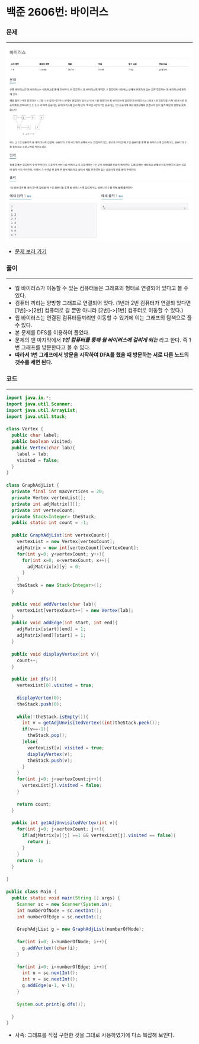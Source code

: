 # 백준 2606번: 바이러스

### 문제
------------
![prob_screenshot](./img1.JPG)
* [문제 보러 가기](https://www.acmicpc.net/problem/2606)


### 풀이
------------
- 웜 바이러스가 이동할 수 있는 컴퓨터들은 그래프의 형태로 연결되어 있다고 볼 수 있다.
- 컴퓨터 끼리는 양방향 그래프로 연결되어 있다. (1번과 2번 컴퓨터가 연결되 있다면 [1번]->[2번] 컴퓨터로 갈 뿐만 아니라 [2번]->[1번] 컴퓨터로 이동할 수 있다.)
- 웜 바이러스는 연결된 컴퓨터들끼리만 이동할 수 있기에 이는 그래프의 탐색으로 풀 수 있다.
- 본 문제를 DFS를 이용하여 풀었다.
- 문제의 맨 마지막에서 __*1번 컴퓨터를 통해 웜 바이러스에 걸리게 되는*__ 라고 한다. 즉 1번 그래프를 방문한다고 볼 수 있다.
- **따라서 1번 그래프에서 방문을 시작하여 DFA를 했을 때 방문하는 서로 다른 노드의 갯수를 세면 된다.**

### 코드
------------
```java
import java.io.*;
import java.util.Scanner;
import java.util.ArrayList;
import java.util.Stack;

class Vertex {
  public char label;
  public boolean visited;
  public Vertex(char lab){
    label = lab;
    visited = false;
  }
}

class GraphAdjList {
  private final int maxVertices = 20;
  private Vertex vertexList[];
  private int adjMatrix[][];
  private int vertexCount;
  private Stack<Integer> theStack;
  public static int count = -1;

  public GraphAdjList(int vertexCount){
    vertexList = new Vertex[vertexCount];
    adjMatrix = new int[vertexCount][vertexCount];
    for(int y=0; y<vertexCount; y++){
      for(int x=0; x<vertexCount; x++){
        adjMatrix[x][y] = 0;
      }
    }
    theStack = new Stack<Integer>();
  }

  public void addVertex(char lab){
    vertexList[vertexCount++] = new Vertex(lab);
  }
  public void addEdge(int start, int end){
    adjMatrix[start][end] = 1;
    adjMatrix[end][start] = 1;
  }

  public void displayVertex(int v){
    count++;
  }

  public int dfs(){
    vertexList[0].visited = true;

    displayVertex(0);
    theStack.push(0);

    while(!theStack.isEmpty()){
      int v = getAdjUnvisitedVertex((int)theStack.peek());
      if(v==-1){
        theStack.pop();
      }else{
        vertexList[v].visited = true;
        displayVertex(v);
        theStack.push(v);
      }
    }
    for(int j=0; j<vertexCount;j++){
      vertexList[j].visited = false;
    }

    return count;
  }

  public int getAdjUnvisitedVertex(int v){
    for(int j=0; j<vertexCount; j++){
      if(adjMatrix[v][j] ==1 && vertexList[j].visited == false){
        return j;
      }
    }
    return -1;
  }

}

public class Main {
  public static void main(String [] args) {
    Scanner sc = new Scanner(System.in);
    int numberOfNode = sc.nextInt();
    int numberOfEdge = sc.nextInt();

    GraphAdjList g = new GraphAdjList(numberOfNode);

    for(int i=0; i<numberOfNode; i++){
      g.addVertex((char)i);
    }

    for(int i=0; i<numberOfEdge; i++){
      int u = sc.nextInt();
      int v = sc.nextInt();
      g.addEdge(u-1, v-1);
    }

    System.out.print(g.dfs());

  }
}

```

* 사족: 그래프를 직접 구현한 것을 그대로 사용하였기에 다소 복잡해 보인다.
